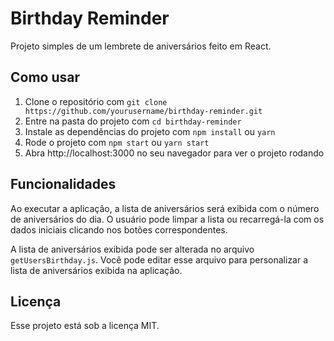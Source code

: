 # Birthday Reminder

Projeto simples de um lembrete de aniversários feito em React.

## Como usar

1. Clone o repositório com `git clone https://github.com/yourusername/birthday-reminder.git`
2. Entre na pasta do projeto com `cd birthday-reminder`
3. Instale as dependências do projeto com `npm install` ou `yarn`
4. Rode o projeto com `npm start` ou `yarn start`
5. Abra http://localhost:3000 no seu navegador para ver o projeto rodando

## Funcionalidades

Ao executar a aplicação, a lista de aniversários será exibida com o número de aniversários do dia. O usuário pode limpar a lista ou recarregá-la com os dados iniciais clicando nos botões correspondentes.

A lista de aniversários exibida pode ser alterada no arquivo `getUsersBirthday.js`. Você pode editar esse arquivo para personalizar a lista de aniversários exibida na aplicação.

## Licença

Esse projeto está sob a licença MIT.
